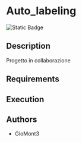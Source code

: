 # Auto_labeling

![Static Badge](https://img.shields.io/badge/LLM-phi3%20mini%204k%20onnx-lightblue?style=for-the-badge&logo=phi3)

## Description

Progetto in collaborazione

## Requirements

## Execution

## Authors

- GioMont3
